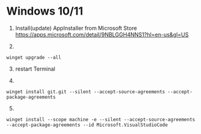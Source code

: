 # Windows 10/11

1. Install(update) AppInstaller from Microsoft Store https://apps.microsoft.com/detail/9NBLGGH4NNS1?hl=en-us&gl=US

2. 
```shell
winget upgrade --all
```

3. restart Terminal

4. 
```shell
winget install git.git --silent --accept-source-agreements --accept-package-agreements
```

5.
```shell
winget install --scope machine -e --silent --accept-source-agreements --accept-package-agreements --id Microsoft.VisualStudioCode
```